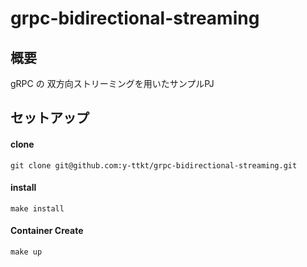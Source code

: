 # grpc-bidirectional-streaming
## 概要
gRPC の 双方向ストリーミングを用いたサンプルPJ

## セットアップ
#### clone
```shell
git clone git@github.com:y-ttkt/grpc-bidirectional-streaming.git
```
#### install
```shell
make install
```

#### Container Create
```shell
make up
```
